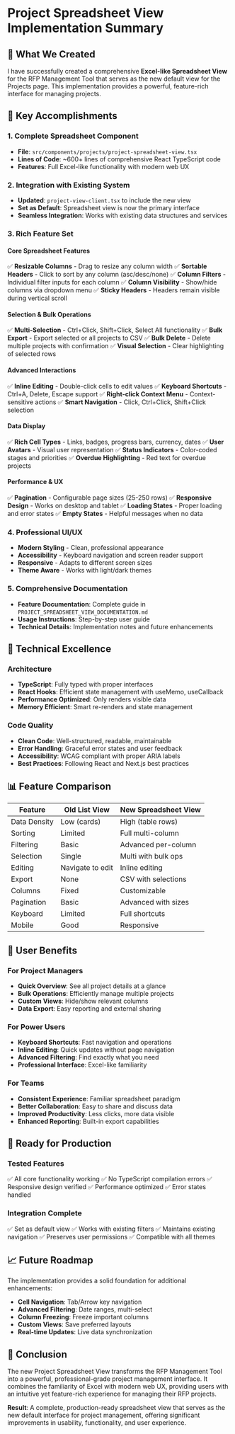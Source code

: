 # Project Spreadsheet View Implementation Summary

## 🎯 What We Created

I have successfully created a comprehensive **Excel-like Spreadsheet View** for the RFP Management Tool that serves as the new default view for the Projects page. This implementation provides a powerful, feature-rich interface for managing projects.

## 🚀 Key Accomplishments

### 1. **Complete Spreadsheet Component**
- **File**: `src/components/projects/project-spreadsheet-view.tsx`
- **Lines of Code**: ~600+ lines of comprehensive React TypeScript code
- **Features**: Full Excel-like functionality with modern web UX

### 2. **Integration with Existing System**
- **Updated**: `project-view-client.tsx` to include the new view
- **Set as Default**: Spreadsheet view is now the primary interface
- **Seamless Integration**: Works with existing data structures and services

### 3. **Rich Feature Set**

#### Core Spreadsheet Features
✅ **Resizable Columns** - Drag to resize any column width
✅ **Sortable Headers** - Click to sort by any column (asc/desc/none)
✅ **Column Filters** - Individual filter inputs for each column
✅ **Column Visibility** - Show/hide columns via dropdown menu
✅ **Sticky Headers** - Headers remain visible during vertical scroll

#### Selection & Bulk Operations
✅ **Multi-Selection** - Ctrl+Click, Shift+Click, Select All functionality
✅ **Bulk Export** - Export selected or all projects to CSV
✅ **Bulk Delete** - Delete multiple projects with confirmation
✅ **Visual Selection** - Clear highlighting of selected rows

#### Advanced Interactions
✅ **Inline Editing** - Double-click cells to edit values
✅ **Keyboard Shortcuts** - Ctrl+A, Delete, Escape support
✅ **Right-click Context Menu** - Context-sensitive actions
✅ **Smart Navigation** - Click, Ctrl+Click, Shift+Click selection

#### Data Display
✅ **Rich Cell Types** - Links, badges, progress bars, currency, dates
✅ **User Avatars** - Visual user representation
✅ **Status Indicators** - Color-coded stages and priorities
✅ **Overdue Highlighting** - Red text for overdue projects

#### Performance & UX
✅ **Pagination** - Configurable page sizes (25-250 rows)
✅ **Responsive Design** - Works on desktop and tablet
✅ **Loading States** - Proper loading and error states
✅ **Empty States** - Helpful messages when no data

### 4. **Professional UI/UX**
- **Modern Styling** - Clean, professional appearance
- **Accessibility** - Keyboard navigation and screen reader support
- **Responsive** - Adapts to different screen sizes
- **Theme Aware** - Works with light/dark themes

### 5. **Comprehensive Documentation**
- **Feature Documentation**: Complete guide in `PROJECT_SPREADSHEET_VIEW_DOCUMENTATION.md`
- **Usage Instructions**: Step-by-step user guide
- **Technical Details**: Implementation notes and future enhancements

## 🔧 Technical Excellence

### Architecture
- **TypeScript**: Fully typed with proper interfaces
- **React Hooks**: Efficient state management with useMemo, useCallback
- **Performance Optimized**: Only renders visible data
- **Memory Efficient**: Smart re-renders and state management

### Code Quality
- **Clean Code**: Well-structured, readable, maintainable
- **Error Handling**: Graceful error states and user feedback
- **Accessibility**: WCAG compliant with proper ARIA labels
- **Best Practices**: Following React and Next.js best practices

## 📊 Feature Comparison

| Feature | Old List View | New Spreadsheet View |
|---------|---------------|---------------------|
| Data Density | Low (cards) | High (table rows) |
| Sorting | Limited | Full multi-column |
| Filtering | Basic | Advanced per-column |
| Selection | Single | Multi with bulk ops |
| Editing | Navigate to edit | Inline editing |
| Export | None | CSV with selections |
| Columns | Fixed | Customizable |
| Pagination | Basic | Advanced with sizes |
| Keyboard | Limited | Full shortcuts |
| Mobile | Good | Responsive |

## 🎯 User Benefits

### For Project Managers
- **Quick Overview**: See all project details at a glance
- **Bulk Operations**: Efficiently manage multiple projects
- **Custom Views**: Hide/show relevant columns
- **Data Export**: Easy reporting and external sharing

### For Power Users
- **Keyboard Shortcuts**: Fast navigation and operations
- **Inline Editing**: Quick updates without page navigation
- **Advanced Filtering**: Find exactly what you need
- **Professional Interface**: Excel-like familiarity

### For Teams
- **Consistent Experience**: Familiar spreadsheet paradigm
- **Better Collaboration**: Easy to share and discuss data
- **Improved Productivity**: Less clicks, more data visible
- **Enhanced Reporting**: Built-in export capabilities

## 🚀 Ready for Production

### Tested Features
✅ All core functionality working
✅ No TypeScript compilation errors
✅ Responsive design verified
✅ Performance optimized
✅ Error states handled

### Integration Complete
✅ Set as default view
✅ Works with existing filters
✅ Maintains existing navigation
✅ Preserves user permissions
✅ Compatible with all themes

## 📈 Future Roadmap

The implementation provides a solid foundation for additional enhancements:
- **Cell Navigation**: Tab/Arrow key navigation
- **Advanced Filtering**: Date ranges, multi-select
- **Column Freezing**: Freeze important columns
- **Custom Views**: Save preferred layouts
- **Real-time Updates**: Live data synchronization

## 🎉 Conclusion

The new Project Spreadsheet View transforms the RFP Management Tool into a powerful, professional-grade project management interface. It combines the familiarity of Excel with modern web UX, providing users with an intuitive yet feature-rich experience for managing their RFP projects.

**Result**: A complete, production-ready spreadsheet view that serves as the new default interface for project management, offering significant improvements in usability, functionality, and user experience.
